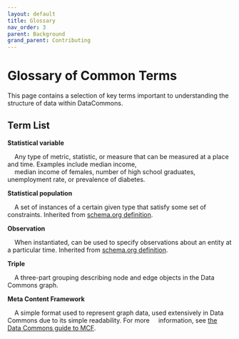 ```yaml
---
layout: default
title: Glossary
nav_order: 3
parent: Background
grand_parent: Contributing
---
```

# Glossary of Common Terms

This page contains a selection of key terms important to understanding the structure of data within DataCommons.

## Term List

**Statistical variable**

&nbsp;&nbsp;&nbsp;&nbsp;Any type of metric, statistic, or measure that can be measured at a place and time. Examples include median income, <br />
&nbsp;&nbsp;&nbsp;&nbsp;median income of females, number of high school graduates, unemployment rate, or prevalence of diabetes.

<!-- TODO need to define types of statistical variables -->

**Statistical population**

&nbsp;&nbsp;&nbsp;&nbsp;A set of instances of a certain given type that satisfy some set of constraints. Inherited from [schema.org definition](https://schema.org/StatisticalPopulation).

**Observation**

&nbsp;&nbsp;&nbsp;&nbsp;When instantiated, can be used to specify observations about an entity at a particular time. Inherited from [schema.org definition](https://schema.org/Observation).

**Triple**

&nbsp;&nbsp;&nbsp;&nbsp;A three-part grouping describing node and edge objects in the Data Commons graph.

**Meta Content Framework**

&nbsp;&nbsp;&nbsp;&nbsp;A simple format used to represent graph data, used extensively in Data Commons due to its simple readability. For more 
&nbsp;&nbsp;&nbsp;&nbsp;information, see [the Data Commons guide to MCF](/contributing/background/mcf_format.html).
